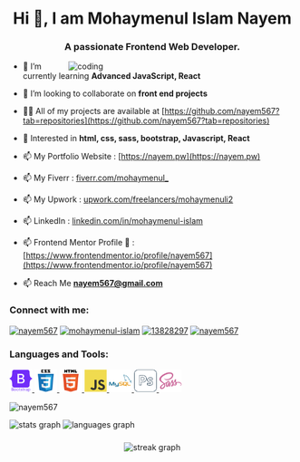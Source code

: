 <h1 align="center">Hi 👋, I am Mohaymenul Islam Nayem</h1>
<h3 align="center">A passionate Frontend Web Developer.</h3>
<img align="right" alt="coding" width="400" src="https://camo.githubusercontent.com/7de37139d0b4c1ce40865e799b446c0e963a3dd8fb68d239707237c40604fa3d/68747470733a2f2f63646e2e6472696262626c652e636f6d2f75736572732f3733303730332f73637265656e73686f74732f363538313234332f6176656e746f2e676966">

- 🌱 I’m currently learning **Advanced JavaScript, React**

- 👯 I’m looking to collaborate on **front end projects**

- 👨‍💻 All of my projects are available at [https://github.com/nayem567?tab=repositories](https://github.com/nayem567?tab=repositories)

- 💬 Interested in **html, css, sass, bootstrap, Javascript, React**

- 📫 My Portfolio Website : [https://nayem.pw](https://nayem.pw)

- 📫 My Fiverr : [fiverr.com/mohaymenul_](https://www.fiverr.com/mohaymenul_)
  
- 📫 My Upwork : [upwork.com/freelancers/mohaymenuli2](https://www.upwork.com/freelancers/mohaymenuli2)

- 📫 LinkedIn : [linkedin.com/in/mohaymenul-islam](www.linkedin.com/in/mohaymenul-islam)

- 📫 Frontend Mentor Profile 🎉 : [https://www.frontendmentor.io/profile/nayem567](https://www.frontendmentor.io/profile/nayem567)

- 📫 Reach Me **nayem567@gmail.com**


<h3 align="left">Connect with me:</h3>
<p align="left">
<a href="https://codepen.io/nayem567" target="blank"><img align="center" src="https://raw.githubusercontent.com/rahuldkjain/github-profile-readme-generator/master/src/images/icons/Social/codepen.svg" alt="nayem567" height="30" width="40" /></a>
<a href="https://linkedin.com/in/mohaymenul-islam" target="blank"><img align="center" src="https://raw.githubusercontent.com/rahuldkjain/github-profile-readme-generator/master/src/images/icons/Social/linked-in-alt.svg" alt="mohaymenul-islam" height="30" width="40" /></a>
<a href="https://stackoverflow.com/users/13828297" target="blank"><img align="center" src="https://raw.githubusercontent.com/rahuldkjain/github-profile-readme-generator/master/src/images/icons/Social/stack-overflow.svg" alt="13828297" height="30" width="40" /></a>
<a href="https://codesandbox.com/nayem567" target="blank"><img align="center" src="https://raw.githubusercontent.com/rahuldkjain/github-profile-readme-generator/master/src/images/icons/Social/codesandbox.svg" alt="nayem567" height="30" width="40" /></a>
</p>

<h3 align="left">Languages and Tools:</h3>
<p align="left"> <a href="https://getbootstrap.com" target="_blank" rel="noreferrer"> <img src="https://raw.githubusercontent.com/devicons/devicon/master/icons/bootstrap/bootstrap-plain-wordmark.svg" alt="bootstrap" width="40" height="40"/> </a> <a href="https://www.w3schools.com/css/" target="_blank" rel="noreferrer"> <img src="https://raw.githubusercontent.com/devicons/devicon/master/icons/css3/css3-original-wordmark.svg" alt="css3" width="40" height="40"/> </a> <a href="https://www.w3.org/html/" target="_blank" rel="noreferrer"> <img src="https://raw.githubusercontent.com/devicons/devicon/master/icons/html5/html5-original-wordmark.svg" alt="html5" width="40" height="40"/> </a> <a href="https://developer.mozilla.org/en-US/docs/Web/JavaScript" target="_blank" rel="noreferrer"> <img src="https://raw.githubusercontent.com/devicons/devicon/master/icons/javascript/javascript-original.svg" alt="javascript" width="40" height="40"/> </a> <a href="https://www.mysql.com/" target="_blank" rel="noreferrer"> <img src="https://raw.githubusercontent.com/devicons/devicon/master/icons/mysql/mysql-original-wordmark.svg" alt="mysql" width="40" height="40"/> </a> <a href="https://www.photoshop.com/en" target="_blank" rel="noreferrer"> <img src="https://raw.githubusercontent.com/devicons/devicon/master/icons/photoshop/photoshop-line.svg" alt="photoshop" width="40" height="40"/> </a> <a href="https://sass-lang.com" target="_blank" rel="noreferrer"> <img src="https://raw.githubusercontent.com/devicons/devicon/master/icons/sass/sass-original.svg" alt="sass" width="40" height="40"/> </a> </p>

<p><img align="center" src="https://github-readme-stats.vercel.app/api/top-langs?username=nayem567&show_icons=true&locale=en&layout=compact" alt="nayem567" /></p>

<div align="left">
  <img src="https://github-readme-stats.vercel.app/api?username=nayem567&hide_title=false&hide_rank=false&show_icons=true&include_all_commits=true&count_private=true&disable_animations=false&theme=dracula&locale=en&hide_border=false&order=1" height="150" alt="stats graph"  />
  <img src="https://github-readme-stats.vercel.app/api/top-langs?username=nayem567&locale=en&hide_title=false&layout=compact&card_width=320&langs_count=5&theme=dracula&hide_border=false&order=2" height="150" alt="languages graph"  />
</div>

###


###




###

<div align="center">
  <img src="https://streak-stats.demolab.com?user=maurodesouza&locale=en&mode=daily&theme=dark&hide_border=false&border_radius=5&order=3" height="220" alt="streak graph"  />
</div>

###


